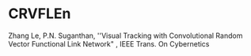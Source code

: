 # CRVFLEn
Zhang Le, P.N. Suganthan, ''Visual Tracking with Convolutional Random Vector Functional Link Network" , IEEE Trans. On Cybernetics

